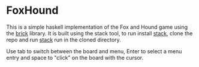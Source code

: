 # FoxHound
This is a simple haskell implementation of the Fox and Hound game using the [brick](https://hackage.haskell.org/package/brick) library.
It is built using the stack tool, to run install [stack](https://docs.haskellstack.org/en/stable/README/), clone the repo and run [stack](https://docs.haskellstack.org/en/stable/README/) run in the cloned directory.

Use tab to switch between the board and menu, Enter to select a menu entry and space to "click" on the board with the cursor.
